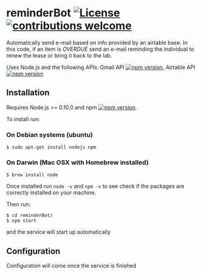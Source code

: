 # reminderBot [![License](https://img.shields.io/badge/License-Apache%202.0-blue.svg)](https://opensource.org/licenses/Apache-2.0) [![contributions welcome](https://img.shields.io/badge/contributions-welcome-brightgreen.svg?style=flat)](https://github.com/dwyl/esta/issues)

Automatically send e-mail based on info provided by an airtable base. In this code, if an item is *OVERDUE* send an e-mail reminding the individual to renew the lease or bring it back to the lab.

Uses Node.js and the following APIs: Gmail API [![npm version](https://badge.fury.io/js/googleapis.svg)](https://badge.fury.io/js/googleapis), Airtable API [![npm version](https://badge.fury.io/js/airtable.svg)](https://badge.fury.io/js/airtable)

## Installation

Requires Node.js >= 0.10.0 and npm [![npm version](https://badge.fury.io/js/npm.svg)](https://badge.fury.io/js/npm).

To install run:

### On Debian systems (ubuntu)
`$ sudo apt-get install nodejs npm`

### On Darwin (Mac OSX with Homebrew installed)
`$ brew install node`

Once installed run `node -v` and `npm -v` to see check if the packages are correctly installed on your machine.

Then run:

```
$ cd reminderBot/
$ npm start
```

and the service will start up automatically

## Configuration

Configuration will come once the service is finished